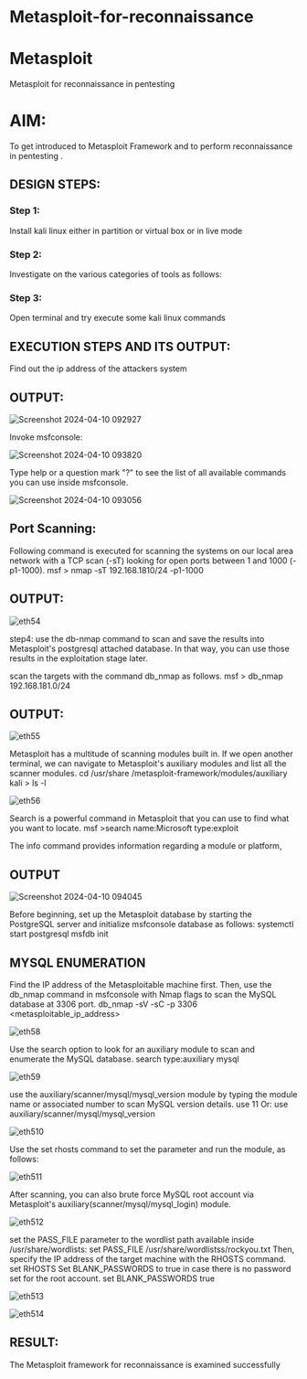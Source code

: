 # Metasploit-for-reconnaissance
# Metasploit
Metasploit for reconnaissance in pentesting

# AIM:

To get introduced to Metasploit Framework and to  perform reconnaissance  in pentesting .

## DESIGN STEPS:

### Step 1:

Install kali linux either in partition or virtual box or in live mode

### Step 2:

Investigate on the various categories of tools as follows:

### Step 3:

Open terminal and try execute some kali linux commands

## EXECUTION STEPS AND ITS OUTPUT:

Find out the ip address of the attackers system

## OUTPUT:

![Screenshot 2024-04-10 092927](https://github.com/Rajeshanbu/Metasploit-for-reconnaissance/assets/118924713/5e0335e1-7dcf-48aa-9fa2-676fccb7362d)


Invoke msfconsole:

![Screenshot 2024-04-10 093820](https://github.com/Rajeshanbu/Metasploit-for-reconnaissance/assets/118924713/57be8a40-139a-409a-85b7-c648ae25efa6)



Type help or a question mark "?" to see the list of all available commands you can use inside msfconsole.

![Screenshot 2024-04-10 093056](https://github.com/Rajeshanbu/Metasploit-for-reconnaissance/assets/118924713/81611b16-7185-4b9e-8b87-557c361376b3)



## Port Scanning:

Following command is executed for scanning the systems on our local area network with a TCP scan (-sT) looking for open ports between 1 and 1000 (-p1-1000). msf > nmap -sT 192.168.1810/24 -p1-1000

## OUTPUT:

![eth54](https://github.com/Rajeshanbu/Metasploit-for-reconnaissance/assets/118924713/aa5f1e28-6371-437a-a0a7-f54dc4752a2b)


step4: use the db-nmap command to scan and save the results into Metasploit's postgresql attached database. In that way, you can use those results in the exploitation stage later.

scan the targets with the command db_nmap as follows. msf > db_nmap 192.168.181.0/24

## OUTPUT:

![eth55](https://github.com/Rajeshanbu/Metasploit-for-reconnaissance/assets/118924713/a592b970-9985-4f9d-a0ac-93a8d0e52598)


Metasploit has a multitude of scanning modules built in. If we open another terminal, we can navigate to Metasploit's auxiliary modules and list all the scanner modules. cd /usr/share /metasploit-framework/modules/auxiliary kali > ls -l 

![eth56](https://github.com/Rajeshanbu/Metasploit-for-reconnaissance/assets/118924713/b063722d-0b51-4e82-9014-f80942f4831b)


Search is a powerful command in Metasploit that you can use to find what you want to locate. msf >search name:Microsoft type:exploit

The info command provides information regarding a module or platform,

## OUTPUT

![Screenshot 2024-04-10 094045](https://github.com/Rajeshanbu/Metasploit-for-reconnaissance/assets/118924713/7b8dba37-fa28-4ea9-a803-87f0c5ddcbc0)


Before beginning, set up the Metasploit database by starting the PostgreSQL server and initialize msfconsole database as follows: systemctl start postgresql msfdb init

## MYSQL ENUMERATION

Find the IP address of the Metasploitable machine first. Then, use the db_nmap command in msfconsole with Nmap flags to scan the MySQL database at 3306 port. db_nmap -sV -sC -p 3306 <metasploitable_ip_address>

![eth58](https://github.com/Rajeshanbu/Metasploit-for-reconnaissance/assets/118924713/f62a9457-53e3-44c6-88a6-ba31add16cfb)


Use the search option to look for an auxiliary module to scan and enumerate the MySQL database. search type:auxiliary mysql

![eth59](https://github.com/Rajeshanbu/Metasploit-for-reconnaissance/assets/118924713/2ee491cd-6e1f-419a-b751-dea4c01c8e27)

use the auxiliary/scanner/mysql/mysql_version module by typing the module name or associated number to scan MySQL version details. use 11 Or: use auxiliary/scanner/mysql/mysql_version

![eth510](https://github.com/Rajeshanbu/Metasploit-for-reconnaissance/assets/118924713/4b68a5d0-0191-453e-b8e1-f72edb61b8af)



Use the set rhosts command to set the parameter and run the module, as follows:

![eth511](https://github.com/Rajeshanbu/Metasploit-for-reconnaissance/assets/118924713/5f6744e4-e4b1-4235-8e6f-7bfe5222814e)


After scanning, you can also brute force MySQL root account via Metasploit's auxiliary(scanner/mysql/mysql_login) module.

![eth512](https://github.com/Rajeshanbu/Metasploit-for-reconnaissance/assets/118924713/9f4af994-e3b4-487a-999c-500526ff8f27)


set the PASS_FILE parameter to the wordlist path available inside /usr/share/wordlists: set PASS_FILE /usr/share/wordlistss/rockyou.txt Then, specify the IP address of the target machine with the RHOSTS command. set RHOSTS Set BLANK_PASSWORDS to true in case there is no password set for the root account. set BLANK_PASSWORDS true

![eth513](https://github.com/Rajeshanbu/Metasploit-for-reconnaissance/assets/118924713/7acaaa8b-1f18-4932-a6d4-f24230286432)

![eth514](https://github.com/Rajeshanbu/Metasploit-for-reconnaissance/assets/118924713/3c9e60c1-6240-4051-93f5-2aad2f88fc68)



## RESULT:
The Metasploit framework for reconnaissance is  examined successfully
